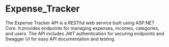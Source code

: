 # Expense_Tracker
The Expense Tracker API is a RESTful web service built using ASP.NET Core. It provides endpoints for managing expenses, incomes, categories, and users. The API includes JWT authentication for securing endpoints and Swagger UI for easy API documentation and testing.
